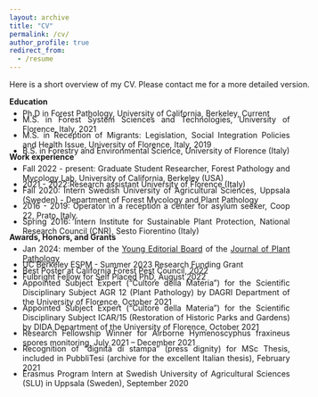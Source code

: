 ```yaml
---
layout: archive
title: "CV"
permalink: /cv/
author_profile: true
redirect_from:
  - /resume
---
```


<p style="font-size:14px;width:600px;text-align:justify">Here is a short overview of my CV. Please contact me for a more detailed version.</p>


<div>
<b>Education</b>
<ul>
<li style="margin-bottom:-20px;margin-top:-10px;"><p style="font-size:14px;text-align:justify">Ph.D in Forest Pathology, University of California, Berkeley, Current</p></li>
<li style="margin-bottom:-20px;"><p style="font-size:14px;text-align:justify">M.S. in Forest System Sciences and Technologies, University of Florence, Italy, 2021</p></li>
<li style="margin-bottom:-20px;"><p style="font-size:14px;text-align:justify">M.S. in Reception of Migrants: Legislation, Social Integration Policies and Health Issue, University of Florence, Italy, 2019</p></li>
<li style="margin-bottom:-20px;"><p style="font-size:14px;text-align:justify">B.S. in Forestry and Environmental Science, University of Florence (Italy)</p></li>
</ul>
</div>

<div>
<b>Work experience</b>
<ul>
<li style="margin-bottom:-20px;margin-top:-10px;"><p style="font-size:14px;text-align:justify">Fall 2022 - present: Graduate Student Researcher, Forest Pathology and Mycology Lab, University of California, Berkeley (USA)</p></li>
<li style="margin-bottom:-20px;"><p style="font-size:14px;text-align:justify">2021 - 2022:Research assistant University of Florence (Italy)</p></li>
<li style="margin-bottom:-20px;"><p style="font-size:14px;text-align:justify">Fall 2020: Intern Swedish University of Agricultural Sciences, Uppsala (Sweden) -  Department of Forest Mycology and Plant Pathology</p></li>
<li style="margin-bottom:-20px;"><p style="font-size:14px;text-align:justify">2016 - 2019: Operator in a reception a center for asylum seeker, Coop 22, Prato, Italy.</p></li>
<li style="margin-bottom:-20px;"><p style="font-size:14px;text-align:justify">Spring 2016: Intern Institute for Sustainable Plant Protection, National Research Council (CNR), Sesto Fiorentino (Italy)</p></li>
</ul>
</div>

<div>
<b>Awards, Honors, and Grants</b>
<ul>
<li style="margin-bottom:-20px;margin-top:-10px;"><p style="font-size:14px;text-align:justify">Jan 2024: member of the <a href="https://link.springer.com/journal/42161/updates/26325980" target="_blank">Young Editorial Board</a> of the <a href="https://link.springer.com/journal/42161" target="_blank">Journal of Plant Pathology</a></p></li>
<li style="margin-bottom:-20px;"><p style="font-size:14px;text-align:justify">UC Berkeley ESPM - Summer 2023 Research Funding Grant</p></li>
<li style="margin-bottom:-20px;"><p style="font-size:14px;text-align:justify">Best Poster at California Forest Pest Council, 2022</p></li>
<li style="margin-bottom:-20px;"><p style="font-size:14px;text-align:justify">Fulbright Fellow for Self Placed PhD, August 2022</p></li>
<li style="margin-bottom:-20px;"><p style="font-size:14px;text-align:justify">Appointed Subject Expert (“Cultore della Materia”) for the Scientific Disciplinary Subject AGR 12 (Plant Pathology) by DAGRI Department of the University of Florence, October 2021</p></li>
<li style="margin-bottom:-20px;"><p style="font-size:14px;text-align:justify">Appointed Subject Expert (“Cultore della Materia”) for the Scientific Disciplinary Subject ICAR/15 (Restoration of Historic Parks and Gardens) by DIDA Department of the University of Florence, October 2021</p></li>
<li style="margin-bottom:-20px;"><p style="font-size:14px;text-align:justify">Research Fellowship Winner for Airborne Hymenoscyphus fraxineus spores monitoring, July 2021 – December 2021</p></li>
<li style="margin-bottom:-20px;"><p style="font-size:14px;text-align:justify">Recognition of “dignità di stampa” (press dignity) for MSc Thesis, included in PubbliTesi (archive for the excellent Italian thesis), February 2021</p></li>
<li style="margin-bottom:-20px;"><p style="font-size:14px;text-align:justify">Erasmus Program Intern at Swedish University of Agricultural Sciences (SLU) in Uppsala (Sweden), September 2020</p></li>
</ul>
</div>
  

